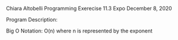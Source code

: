 Chiara Altobelli
Programming Exerecise 11.3 Expo
December 8, 2020

Program Description:

Big O Notation: O(n) where n is represented by the exponent